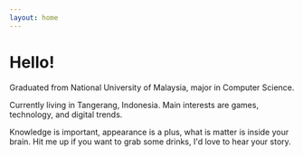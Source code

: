 ```yaml
---
layout: home
---
```

# Hello!

Graduated from National University of Malaysia, major in Computer Science.

Currently living in Tangerang, Indonesia. Main interests are games, technology, and digital trends.

Knowledge is important, appearance is a plus, what is matter is inside your brain. Hit me up if you want to grab some drinks, I'd love to hear your story.
